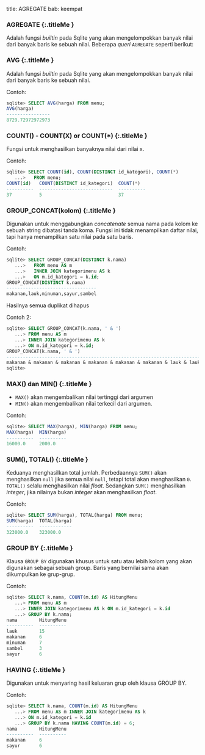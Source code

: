 title: AGREGATE
bab: keempat


### <i class="fa fa-info-circle"></i> AGREGATE {:.titleMe }

Adalah fungsi _builtin_ pada Sqlite yang akan mengelompokkan banyak nilai dari banyak baris ke sebuah nilai.
Beberapa _queri_ `AGREGATE` seperti berikut:


### <i class="fa fa-code"></i> AVG {:.titleMe }

Adalah fungsi _builtin_ pada Sqlite yang akan mengelompokkan banyak nilai dari banyak baris ke sebuah nilai.

Contoh:
```sql
sqlite> SELECT AVG(harga) FROM menu;
AVG(harga)      
----------------
8729.72972972973
```


### <i class="fa fa-code"></i> COUNT() - COUNT(X) or COUNT(\*) {:.titleMe }

Fungsi untuk menghasilkan banyaknya nilai dari nilai x.

Contoh:
```sql
sqlite> SELECT COUNT(id), COUNT(DISTINCT id_kategori), COUNT(*)
   ...>   FROM menu;
COUNT(id)   COUNT(DISTINCT id_kategori)  COUNT(*)  
----------  ---------------------------  ----------
37          5                            37 
```


### <i class="fa fa-code"></i> GROUP_CONCAT(kolom) {:.titleMe }

Digunakan untuk menggabungkan _concatenate_ semua nama pada kolom ke sebuah string dibatasi tanda koma.
Fungsi ini tidak menampilkan daftar nilai, tapi hanya menampilkan satu nilai pada satu baris.

Contoh:
```sql
sqlite> SELECT GROUP_CONCAT(DISTINCT k.nama)
   ...>   FROM menu AS m
   ...>   INNER JOIN kategorimenu AS k
   ...>   ON m.id_kategori = k.id;
GROUP_CONCAT(DISTINCT k.nama)    
---------------------------------
makanan,lauk,minuman,sayur,sambel
```

Hasilnya semua duplikat dihapus

Contoh 2:
```sql
sqlite> SELECT GROUP_CONCAT(k.nama, ' & ')
   ...> FROM menu AS m
   ...> INNER JOIN kategorimenu AS k
   ...> ON m.id_kategori = k.id;
GROUP_CONCAT(k.nama, ' & ')                                                                                                                                                                                                                                                                                        
--------------------------------------------------------------------------------------------------------------------                                                                                                                                                                                               
makanan & makanan & makanan & makanan & makanan & makanan & lauk & lauk & lauk & lauk & lauk & lauk & lauk & lauk & lauk & lauk & lauk & lauk & lauk & lauk & lauk & minuman & minuman & minuman & minuman & minuman & minuman & minuman & sayur & sayur & sayur & sayur & sayur & sayur & sambel & sambel & sambel
sqlite> 

```

### <i class="fa fa-code"></i> MAX() dan MIN() {:.titleMe }

- `MAX()` akan mengembalikan nilai tertinggi dari argumen
- `MIN()` akan mengembalikan nilai terkecil dari argumen.

Contoh:
```sql
sqlite> SELECT MAX(harga), MIN(harga) FROM menu;
MAX(harga)  MIN(harga)
----------  ----------
16000.0     2000.0
```


### <i class="fa fa-code"></i> SUM(), TOTAL() {:.titleMe }

Keduanya menghasilkan total jumlah.
Perbedaannya `SUM()` akan menghasilkan `null` jika semua nilai `null`, tetapi total akan menghasilkan `0`.
`TOTAL()` selalu menghasilkan nilai _float_.
Sedangkan `SUM()` menghasilkan _integer_, jika nilainya bukan _integer_ akan menghasilkan _float_.

Contoh:
```sql
sqlite> SELECT SUM(harga), TOTAL(harga) FROM menu;
SUM(harga)  TOTAL(harga)
----------  ------------
323000.0    323000.0
```


### <i class="fa fa-code"></i> GROUP BY {:.titleMe }

Klausa `GROUP BY` digunakan khusus untuk satu atau lebih kolom yang akan digunakan sebagai sebuah group.
Baris yang bernilai sama akan dikumpulkan ke grup-grup.

Contoh:
```sql
sqlite> SELECT k.nama, COUNT(m.id) AS HitungMenu
   ...> FROM menu AS m
   ...> INNER JOIN kategorimenu AS k ON m.id_kategori = k.id
   ...> GROUP BY k.nama;
nama        HitungMenu
----------  ----------
lauk        15        
makanan     6         
minuman     7         
sambel      3         
sayur       6 
```


### <i class="fa fa-code"></i> HAVING {:.titleMe }

Digunakan untuk menyaring hasil keluaran grup oleh klausa GROUP BY.

Contoh:
```sql
sqlite> SELECT k.nama, COUNT(m.id) AS HitungMenu
   ...> FROM menu AS m INNER JOIN kategorimenu AS k
   ...> ON m.id_kategori = k.id
   ...> GROUP BY k.nama HAVING COUNT(m.id) = 6;
nama        HitungMenu
----------  ----------
makanan     6         
sayur       6 
```

